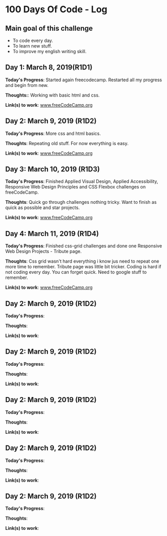 # 100 Days Of Code - Log

## Main goal of this challenge

* To code every day.
* To learn new stuff.
* To improve my english writing skill.

## Day 1: March 8, 2019(R1D1)

**Today's Progress**: Started again freecodecamp. Restarted all my progress and begin from new.

**Thoughts:**: Working with basic html and css.

**Link(s) to work**: www.freeCodeCamp.org 

## Day 2: March 9, 2019 (R1D2)

**Today's Progress**: More css and html basics.

**Thoughts**: Repeating old stuff. For now everything is easy.

**Link(s) to work**: www.freeCodeCamp.org

## Day 3: March 10, 2019 (R1D3)

**Today's Progress**: Finished Applied Visual Design, Applied Accessibility, Responsive Web Design Principles and CSS Flexbox challenges on freeCodeCamp.

**Thoughts**: Quick go through challenges nothing tricky.  Want to finish as quick as possible and star projects.

**Link(s) to work**: www.freeCodeCamp.org

## Day 4: March 11, 2019 (R1D4)

**Today's Progress**: Finished css-grid challenges and done one Responsive Web Design Projects - Tribute page.

**Thoughts**: Css grid wasn't hard everything i know jus need to repeat one more time to remember. Tribute page was little bit tricker. Coding is hard if not coding every day. You can forget quick. Need to google stuff to remember. 

**Link(s) to work**: www.freeCodeCamp.org 

## Day 2: March 9, 2019 (R1D2)

**Today's Progress**:

**Thoughts**:

**Link(s) to work**:

## Day 2: March 9, 2019 (R1D2)

**Today's Progress**:

**Thoughts**:

**Link(s) to work**:

## Day 2: March 9, 2019 (R1D2)

**Today's Progress**:

**Thoughts**:

**Link(s) to work**:

## Day 2: March 9, 2019 (R1D2)

**Today's Progress**:

**Thoughts**:

**Link(s) to work**:

## Day 2: March 9, 2019 (R1D2)

**Today's Progress**:

**Thoughts**:

**Link(s) to work**:





